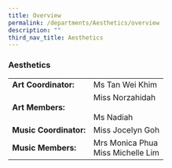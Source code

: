 ```yaml
---
title: Overview
permalink: /departments/Aesthetics/overview
description: ""
third_nav_title: Aesthetics
---
```

### Aesthetics

|  	|  	|
|---	|---	|
| **Art Coordinator:** 	| Ms Tan Wei Khim  	|
| **Art Members:** 	| Miss Norzahidah<br><br>Ms Nadiah 	|
| **Music Coordinator:** 	| Miss Jocelyn Goh  	|
| **Music Members:** 	| Mrs Monica Phua<br>Miss Michelle Lim 	|